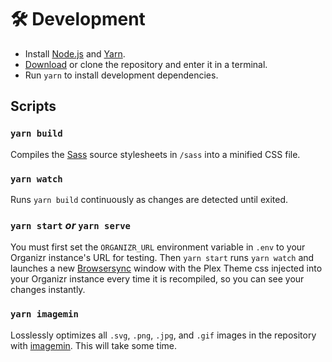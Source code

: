 # 🛠 Development

- Install [Node.js](https://nodejs.org) and [Yarn](https://yarnpkg.com/docs/install).
- [Download](https://github.com/Burry/Organizr-Plex-Theme/archive/master.zip) or clone the repository and enter it in a terminal.
- Run `yarn` to install development dependencies.

## Scripts

### `yarn build`

Compiles the [Sass](https://sass-lang.com/documentation/file.SASS_REFERENCE.html) source stylesheets in `/sass` into a minified CSS file.

### `yarn watch`

Runs `yarn build` continuously as changes are detected until exited.

### `yarn start` _or_ `yarn serve`

You must first set the `ORGANIZR_URL` environment variable in `.env` to your Organizr instance's URL for testing. Then `yarn start` runs `yarn watch` and launches a new [Browsersync](https://browsersync.io) window with the Plex Theme css injected into your Organizr instance every time it is recompiled, so you can see your changes instantly.

### `yarn imagemin`

Losslessly optimizes all `.svg`, `.png`, `.jpg`, and `.gif` images in the repository with [imagemin](https://github.com/imagemin/imagemin). This will take some time.
